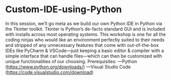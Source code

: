 # Custom-IDE-using-Python
In this session, we’ll go meta as we build our own Python IDE in Python via the Tkinter toolkit. Tkinter is Python’s de-facto standard GUI and is included with installs across most operating systems.  This workshop is one for all the coding ninjas who would like an environment perfectly suited to their needs and stripped of any unnecessary features that come with out-of-the-box IDEs like PyCharm &amp; VSCode—just keeping a basic editor &amp; compiler with a simple interface that can handle files—which can then be customized with unique functionalities of our choosing.  Prerequisites: —Python (https://www.python.org/downloads/) —Visual Studio Code (https://code.visualstudio.com/download)
